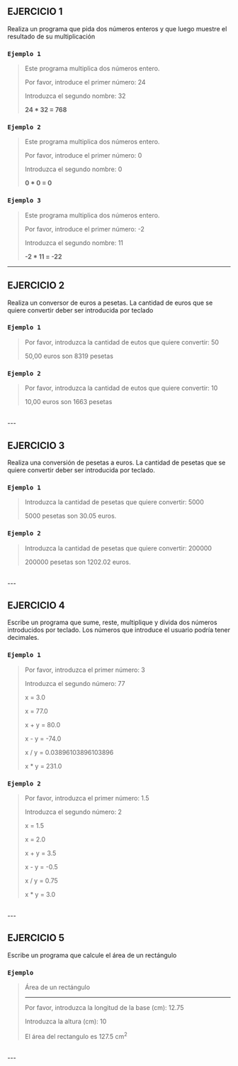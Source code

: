 ## EJERCICIO 1

Realiza un programa que pida dos números
enteros y que luego muestre el resultado de
su multiplicación

### `Ejemplo 1` 

> Este programa multiplica dos números entero.
>
> Por favor, introduce el primer número: 24
>
> Introduzca el segundo nombre: 32
>
> **24 * 32 = 768** 


### `Ejemplo 2`

> Este programa multiplica dos números entero.
>
> Por favor, introduce el primer número: 0
>
> Introduzca el segundo nombre: 0
> 
> **0 * 0 = 0**

### `Ejemplo 3`

> Este programa multiplica dos números entero.
>
> Por favor, introduce el primer número: -2
>
> Introduzca el segundo nombre: 11
>
> **-2 * 11 = -22**
 
 ---

## EJERCICIO 2

Realiza un conversor de euros a pesetas. La cantidad de euros que se quiere convertir deber ser introducida por teclado

### `Ejemplo 1`

>
> Por favor, introduzca la cantidad de eutos que quiere convertir: 50
>
> 50,00 euros son 8319 pesetas
>

### `Ejemplo 2`

>
> Por favor, introduzca la cantidad de eutos que quiere convertir: 10
>
> 10,00 euros son 1663 pesetas
>

<br>
---
<br>

## EJERCICIO 3

Realiza una conversión de pesetas a euros. La cantidad de pesetas que se quiere convertir deber ser introducida por teclado.

### `Ejemplo 1`

>
> Introduzca la cantidad de pesetas que quiere convertir: 5000
>
> 5000 pesetas son 30.05 euros.
>

### `Ejemplo 2`

>
> Introduzca la cantidad de pesetas que quiere convertir: 200000
>
> 200000 pesetas son 1202.02 euros.
>

<br>
---
<br>

## EJERCICIO 4

Escribe un programa que sume, reste, multiplique y divida dos números introducidos por teclado. 
Los números que introduce el usuario podría tener decimales.

### `Ejemplo 1`

> Por favor, introduzca el primer número: 3
>
> Introduzca el segundo número: 77
>
> x = 3.0
>
> x = 77.0
>
> x + y = 80.0
>
> x - y = -74.0
>
> x / y = 0.03896103896103896
> 
> x * y = 231.0

### `Ejemplo 2`

> Por favor, introduzca el primer número: 1.5
>
> Introduzca el segundo número: 2
>
> x = 1.5
>
> x = 2.0
>
> x + y = 3.5
>
> x - y = -0.5
>
> x / y = 0.75
> 
> x * y = 3.0

<br>
---
<br>

## EJERCICIO 5

Escribe un programa que calcule el área de un rectángulo

### `Ejemplo`

>
> Área de un rectángulo
>
> ---------------------
>
> Por favor, introduzca la longitud de la base (cm): 12.75
>
> Introduzca la altura (cm): 10
>
> El área del rectangulo es 127.5 cm<sup>2</sup>

<br>
--- 
<br>


